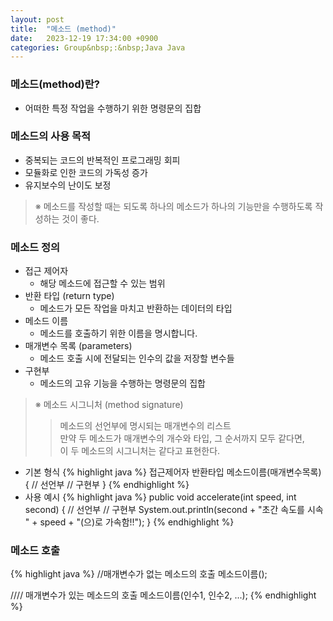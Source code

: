 ```yaml
---
layout: post
title:  "메소드 (method)"
date:   2023-12-19 17:34:00 +0900
categories: Group&nbsp;:&nbsp;Java Java
---
```


### 메소드(method)란?

- 어떠한 특정 작업을 수행하기 위한 명령문의 집합

### 메소드의 사용 목적

- 중복되는 코드의 반복적인 프로그래밍 회피
- 모듈화로 인한 코드의 가독성 증가
- 유지보수의 난이도 보정

>※ 메소드를 작성할 때는 되도록 하나의 메소드가 하나의 기능만을 수행하도록 작성하는 것이 좋다.

### 메소드 정의

- 접근 제어자
    - 해당 메소드에 접근할 수 있는 범위
- 반환 타입 (return type)
    - 메소드가 모든 작업을 마치고 반환하는 데이터의 타입
- 메소드 이름
    - 메소드를 호출하기 위한 이름을 명시합니다.
- 매개변수 목록 (parameters)
    - 메소드 호출 시에 전달되는 인수의 값을 저장할 변수들
- 구현부
    - 메소드의 고유 기능을 수행하는 명령문의 집합

>※ 메소드 시그니처 (method signature)
>>메소드의 선언부에 명시되는 매개변수의 리스트  
>>만약 두 메소드가 매개변수의 개수와 타입, 그 순서까지 모두 같다면,  
>>이 두 메소드의 시그니처는 같다고 표현한다.

- 기본 형식
{% highlight java %}
접근제어자 반환타입 메소드이름(매개변수목록) { // 선언부
    // 구현부
}
{% endhighlight %}
- 사용 예시
{% highlight java %}
public void accelerate(int speed, int second) { // 선언부
    // 구현부
    System.out.println(second + "초간 속도를 시속 " + speed + "(으)로 가속함!!");
}
{% endhighlight %}

### 메소드 호출

{% highlight java %}
//매개변수가 없는 메소드의 호출
메소드이름();

//// 매개변수가 있는 메소드의 호출
메소드이름(인수1, 인수2, ...);
{% endhighlight %}